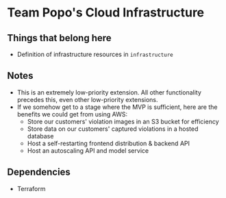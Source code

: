 # Team Popo's Cloud Infrastructure

## Things that belong here

* Definition of infrastructure resources in `infrastructure`

## Notes

* This is an extremely low-priority extension. All other functionality precedes this, even other low-priority extensions.
* If we somehow get to a stage where the MVP is sufficient, here are the benefits we could get from using AWS:
  * Store our customers' violation images in an S3 bucket for efficiency
  * Store data on our customers' captured violations in a hosted database
  * Host a self-restarting frontend distribution & backend API
  * Host an autoscaling API and model service

## Dependencies

* Terraform

